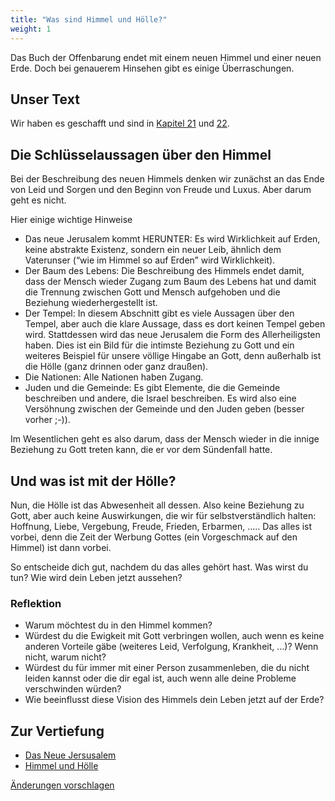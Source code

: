 ```yaml
---
title: "Was sind Himmel und Hölle?"
weight: 1
---
```



Das Buch der Offenbarung endet mit einem neuen Himmel und einer neuen Erde. Doch bei genauerem Hinsehen gibt es einige Überraschungen.


## Unser Text

<a name="49a1"></a>
Wir haben es geschafft und sind in [Kapitel 21](https://www.bibleserver.com/SLT/Offenbarung21) und [22](https://www.bibleserver.com/SLT/Offenbarung22).


## Die Schlüsselaussagen über den Himmel

<a name="7676"></a>
Bei der Beschreibung des neuen Himmels denken wir zunächst an das Ende von Leid und Sorgen und den Beginn von Freude und Luxus. Aber darum geht es nicht.

Hier einige wichtige Hinweise

- Das neue Jerusalem kommt HERUNTER: Es wird Wirklichkeit auf Erden, keine abstrakte Existenz, sondern ein neuer Leib, ähnlich dem Vaterunser (“wie im Himmel so auf Erden” wird Wirklichkeit).
- Der Baum des Lebens: Die Beschreibung des Himmels endet damit, dass der Mensch wieder Zugang zum Baum des Lebens hat und damit die Trennung zwischen Gott und Mensch aufgehoben und die Beziehung wiederhergestellt ist.
- Der Tempel: In diesem Abschnitt gibt es viele Aussagen über den Tempel, aber auch die klare Aussage, dass es dort keinen Tempel geben wird. Stattdessen wird das neue Jerusalem die Form des Allerheiligsten haben. Dies ist ein Bild für die intimste Beziehung zu Gott und ein weiteres Beispiel für unsere völlige Hingabe an Gott, denn außerhalb ist die Hölle (ganz drinnen oder ganz draußen).
- Die Nationen: Alle Nationen haben Zugang.
- Juden und die Gemeinde: Es gibt Elemente, die die Gemeinde beschreiben und andere, die Israel beschreiben. Es wird also eine Versöhnung zwischen der Gemeinde und den Juden geben (besser vorher ;-)).


Im Wesentlichen geht es also darum, dass der Mensch wieder in die innige Beziehung zu Gott treten kann, die er vor dem Sündenfall hatte.


## Und was ist mit der Hölle?

<a name="570f"></a>
Nun, die Hölle ist das Abwesenheit all dessen. Also keine Beziehung zu Gott, aber auch keine Auswirkungen, die wir für selbstverständlich halten: Hoffnung, Liebe, Vergebung, Freude, Frieden, Erbarmen, ….. Das alles ist vorbei, denn die Zeit der Werbung Gottes (ein Vorgeschmack auf den Himmel) ist dann vorbei.

So entscheide dich gut, nachdem du das alles gehört hast. Was wirst du tun? Wie wird dein Leben jetzt aussehen?


### Reflektion

<a name="700d"></a>
- Warum möchtest du in den Himmel kommen?
- Würdest du die Ewigkeit mit Gott verbringen wollen, auch wenn es keine anderen Vorteile gäbe (weiteres Leid, Verfolgung, Krankheit, …)? Wenn nicht, warum nicht?
- Würdest du für immer mit einer Person zusammenleben, die du nicht leiden kannst oder die dir egal ist, auch wenn alle deine Probleme verschwinden würden?
- Wie beeinflusst diese Vision des Himmels dein Leben jetzt auf der Erde?







## Zur Vertiefung

<a name="65a5"></a>
- [Das Neue Jersusalem](../../../content/paradise/expl/the-new-jerusalem)
- [Himmel und Hölle](../../../content/paradise/expl/heaven-and-hell)





[Änderungen vorschlagen](https://github.com/revelation-today/revelation-today/blob/main/exampleSite/content/docs/content/paradise/appl/what-is-heaven-and-hell-about.de.md)

